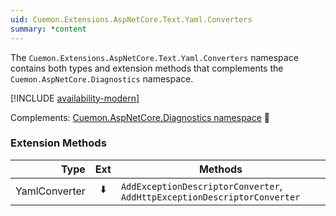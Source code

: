 ```yaml
---
uid: Cuemon.Extensions.AspNetCore.Text.Yaml.Converters
summary: *content
---
```

The `Cuemon.Extensions.AspNetCore.Text.Yaml.Converters` namespace contains both types and extension methods that complements the `Cuemon.AspNetCore.Diagnostics` namespace.

[!INCLUDE [availability-modern](../../includes/availability-modern.md)]

Complements: [Cuemon.AspNetCore.Diagnostics namespace](/api/aspnet/Cuemon.AspNetCore.Diagnostics.html) 📘

### Extension Methods

|Type|Ext|Methods|
|--:|:-:|---|
|YamlConverter|⬇️|`AddExceptionDescriptorConverter`, `AddHttpExceptionDescriptorConverter`|
